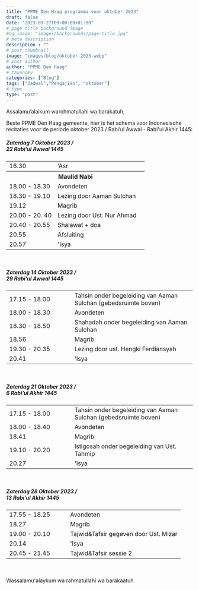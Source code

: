 ```yaml
---
title: "PPME Den Haag programma voor oktober 2023"
draft: false
date: "2023-09-27T09:00:00+01:00"
# page title background image
#bg_image: "images/backgrounds/page-title.jpg"
# meta description
description : ""
# post thumbnail
image: "images/blog/oktober-2023.webp"
# post author
author: "PPME Den Haag"
# taxonomy
categories: ["Blog"]
tags: ["Jadwal","Pengajian", "oktober"]
# type
type: "post"
---
```


Assalamu’alaikum warohmatullahi wa barakatuh,

Beste PPME Den Haag gemeente, hier is het schema voor Indonesische recitaties voor de periode oktober 2023 / Rabi’ul Awwal - Rabi'ul Akhir 1445:

##### Zaterdag 7 Oktober 2023 /<br/> 22 Rabi’ul Awwal 1445

<table style="width:100%">
<tr><td style="width:35%;margin:0;">16.30</td><td style="width:65%;margin:0;">‘Asr</td></tr>
<tr><th style="width:35%;margin:0;text-align:center" colspan="2">Maulid Nabi</th></tr>
<tr><td style="width:35%;margin:0;">18.00 - 18.30</td><td style="width:65%;margin:0;">Avondeten</td></tr>
<tr><td style="width:35%;margin:0;">18.30 - 19.10</td><td style="width:65%;margin:0;">Lezing door Aaman Sulchan</td></tr>
<tr><td style="width:35%;margin:0;">19.12</td><td style="width:65%;margin:0;">Magrib</td></tr>
<tr><td style="width:35%;margin:0;">20.00 - 20. 40</td><td style="width:65%;margin:0;">Lezing door Ust. Nur Ahmad</td></tr>
<tr><td style="width:35%;margin:0;">20.40 - 20.55</td><td style="width:65%;margin:0;">Shalawat  + doa</td></tr>
<tr><td style="width:35%;margin:0;">20.55</td><td style="width:65%;margin:0;">Afsluiting</td></tr>
<tr><td style="width:35%;margin:0;">20.57</td><td style="width:65%;margin:0;">'Isya</td></tr>
</table>
<br/>




##### Zaterdag 14 Oktober 2023 /<br/> 29 Rabi’ul Awwal 1445 

<table style="width:100%">
<tr><td style="width:35%;margin:0;">17.15 - 18.00</td><td style="width:65%;margin:0;">Tahsin onder begeleiding van Aaman Sulchan (gebedsruimte boven)</td></tr>
<tr><td style="width:35%;margin:0;">18.00 - 18.30</td><td style="width:65%;margin:0;">Avondeten</td></tr>
<tr><td style="width:35%;margin:0;">18.30 - 18.50</td><td style="width:65%;margin:0;">Shahadah onder begeleiding van Aaman Sulchan</td></tr>
<tr><td style="width:35%;margin:0;">18.56</td><td style="width:65%;margin:0;">Magrib</td></tr>
<tr><td style="width:35%;margin:0;">19.30 - 20.35</td><td style="width:65%;margin:0;">Lezing door ust. Hengki Ferdiansyah</td></tr>
<tr><td style="width:35%;margin:0;">20.41</td><td style="width:65%;margin:0;">'Isya</td></tr>
</table>
<br/>


##### Zaterdag 21 Oktober 2023 /<br/> 6 Rabi’ul Akhir 1445 


<table style="width:100%">
<tr><td style="width:35%;margin:0;">17.15 - 18.00</td><td style="width:65%;margin:0;">Tahsin onder begeleiding van Aaman Sulchan (gebedsruimte boven)</td></tr>
<tr><td style="width:35%;margin:0;">18.00 - 18.40</td><td style="width:65%;margin:0;">Avondeten</td></tr>
<tr><td style="width:35%;margin:0;">18.41</td><td style="width:65%;margin:0;">Magrib</td></tr>
<tr><td style="width:35%;margin:0;">19.10 - 20.20</td><td style="width:65%;margin:0;">Istigosah onder begeleiding van Ust. Tahmip</td></tr>
<tr><td style="width:35%;margin:0;">20.27</td><td style="width:65%;margin:0;">'Isya</td></tr>
</table>
<br/>

##### Zaterdag 28 Oktober 2023 /<br/> 13 Rabi’ul Akhir 1445 


<table style="width:100%">
<tr><td style="width:35%;margin:0;">17.55 - 18.25</td><td style="width:65%;margin:0;">Avondeten</td></tr>
<tr><td style="width:35%;margin:0;">18.27</td><td style="width:65%;margin:0;">Magrib</td></tr>
<tr><td style="width:35%;margin:0;">19.00 - 20.10</td><td style="width:65%;margin:0;">Tajwid&Tafsir gegeven door Ust. Mizar</td></tr>
<tr><td style="width:35%;margin:0;">20.14</td><td style="width:65%;margin:0;">'Isya</td></tr>
<tr><td style="width:35%;margin:0;">20.45 - 21.45</td><td style="width:65%;margin:0;">Tajwid&Tafsir sessie 2</td></tr>
</table>
<br/>



<br/>
Wassalamu'alaykum wa rahmatullahi wa barakaatuh
